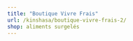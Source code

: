 ```yaml
---
title: "Boutique Vivre Frais"
url: /kinshasa/boutique-vivre-frais-2/
shop: aliments surgelés
---
```

